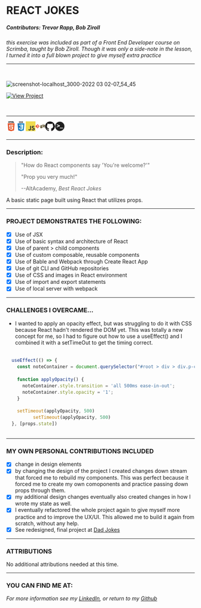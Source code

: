 
# REACT JOKES



##### Contributors: Trevor Rapp, Bob Ziroll

*this exercise was included as part of a Front End Developer course on Scrimba, taught by Bob Ziroll.  Though it was only a side-note in the lesson, I turned it into a full blown project to give myself extra practice*

---

<br>

![screenshot-localhost_3000-2022 03 02-07_54_45](https://user-images.githubusercontent.com/11747875/156386294-0178003b-a2e8-442a-a5e2-59beb3274268.png)

[![View Project](https://user-images.githubusercontent.com/11747875/141705232-471a0b9c-ca45-4540-a1b6-740c5e1becbe.png)](https://trrapp12.github.io/React-Jokes/)

<br>

---

<img align="left" alt="HTML5" width="26px" src="https://raw.githubusercontent.com/github/explore/80688e429a7d4ef2fca1e82350fe8e3517d3494d/topics/html/html.png" />
<img align="left" alt="CSS3" width="26px" src="https://raw.githubusercontent.com/github/explore/80688e429a7d4ef2fca1e82350fe8e3517d3494d/topics/css/css.png" />
<img align="left" alt="JavaScript" width="26px" src="https://raw.githubusercontent.com/github/explore/80688e429a7d4ef2fca1e82350fe8e3517d3494d/topics/javascript/javascript.png" />
<img align="left" alt="Git" width="26px" src="https://raw.githubusercontent.com/github/explore/80688e429a7d4ef2fca1e82350fe8e3517d3494d/topics/git/git.png" />
<img align="left" alt="GitHub" width="26px" src="https://raw.githubusercontent.com/github/explore/78df643247d429f6cc873026c0622819ad797942/topics/github/github.png" />
<img align="left" alt="Terminal" width="26px" src="https://raw.githubusercontent.com/github/explore/80688e429a7d4ef2fca1e82350fe8e3517d3494d/topics/terminal/terminal.png" />

<br>
<br>

---

### Description:

> "How do React components say 'You're welcome?'"
>
> "Prop you very much!"
>
> --AltAcademy, *Best React Jokes*


A basic static page built using React that utilizes props.

---

### PROJECT DEMONSTRATES THE FOLLOWING:

- [x] Use of JSX
- [x] Use of basic syntax and architecture of React
- [x] Use of parent > child components
- [x] Use of custom composable, reusable components
- [x] Use of Bable and Webpack through Create React App
- [x] Use of git CLI and GitHub repositories
- [x] Use of CSS and images in React environment
- [x] Use of import and export statements
- [x] Use of local server with webpack

---

### CHALLENGES I OVERCAME...

* I wanted to apply an opacity effect, but was struggling to do it with CSS because React hadn't rendered the DOM yet.  This was totally a new concept for me, so I had to figure out how to use a useEffect() and I combined it with a setTimeOut to get the timing correct.

```javascript  

  useEffect(() => {
    const noteContainer = document.querySelector("#root > div > div.p-container > div > div.joke-and-button-container > div > div")

    function applyOpacity() {
      noteContainer.style.transition = 'all 500ms ease-in-out';
      noteContainer.style.opacity = '1';
    }

    setTimeout(applyOpacity, 500)
          setTimeout(applyOpacity, 500)
  }, [props.state])
    
```

---

### MY OWN PERSONAL CONTRIBUTIONS INCLUDED 

- [X] change in design elements
- [X] by changing the design of the project I created changes down stream that forced me to rebuild my components.  This was perfect because it forced me to create my own comoponents and practice passing down props through them.
- [X] my additional design changes eventually also created changes in how I wrote my state as well.
- [X] I eventually refactored the whole project again to give myself more practice and to improve the UX/UI.  This allowed me to build it again from scratch, without any help.
- [X] See redesigned, final project at <a href="https://tourmaline-medovik-1e81f3.netlify.app/">Dad Jokes</a>

---

### ATTRIBUTIONS

No additional attributions needed at this time.

---

### YOU CAN FIND ME AT:

*For more information see my [LinkedIn](https://www.linkedin.com/in/trevor-rapp-042a1037), or return to my [Github](https://github.com/trrapp12)*



